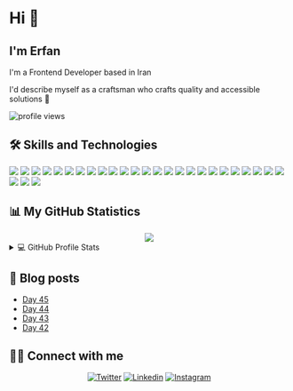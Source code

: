 # Hi 👋

## I'm Erfan

I'm a Frontend Developer based in Iran

I'd describe myself as a craftsman who crafts quality and accessible solutions 🌠

<img src="https://gpvc.arturio.dev/erfanansari" alt="profile views">


## 🛠️ Skills and Technologies

![](https://img.shields.io/badge/TypeScript-informational?style=flat-square&logo=TypeScript&logoColor=white&color=2D79C7)
![](https://img.shields.io/badge/JavaScript-informational?style=flat-square&logo=JavaScript&logoColor=white&color=F7DF1E)
![](https://img.shields.io/badge/React-%23327FC7.svg?style=flat-square&logo=react&logoColor=aDAFB&color=32363E)
![](https://img.shields.io/badge/HTML-informational?style=flat-square&logo=html5&logoColor=white&color=E34F26)
![](https://img.shields.io/badge/CSS-informational?style=flat-square&logo=CSS3&logoColor=white&color=1968a0)
![](https://img.shields.io/badge/Git-informational?style=flat-square&logo=Git&logoColor=white&color=F05032)
![](https://img.shields.io/badge/MySQL-informational?style=flat-square&logo=mysql&logoColor=white&color=4479A1)
![](https://img.shields.io/badge/Linux-informational?style=flat-square&logo=Linux&logoColor=white&color=FCC624)
![](https://img.shields.io/badge/GitHub-informational?style=flat-square&logo=GitHub&logoColor=white&color=181717)
![](https://img.shields.io/badge/Vercel-informational?style=flat-square&logo=Vercel&logoColor=white&color=000000)
![](https://img.shields.io/badge/Heroku-informational?style=flat-square&logo=Heroku&logoColor=white&color=430098)
![](https://img.shields.io/badge/Markdown-informational?style=flat-square&logo=Markdown&logoColor=white&color=000000)
![](https://img.shields.io/badge/MongoDB-informational?style=flat-square&logo=mongodb&logoColor=white&color=0FA24C)
![](https://img.shields.io/badge/GraphQL-informational?style=flat-square&logo=graphql&logoColor=white&color=D932A2)
![](https://img.shields.io/badge/PHP-informational?style=flat-square&logo=php&logoColor=white&color=666ba3)
![](https://img.shields.io/badge/Laravel-informational?style=flat-square&logo=laravel&logoColor=white&color=E4392C)
![](https://img.shields.io/badge/Sass-informational?style=flat-square&logo=sass&logoColor=white&color=C36291)
![](https://img.shields.io/badge/Laravel-informational?style=flat-square&logo=laravel&logoColor=white&color=E4392C)
![](https://img.shields.io/badge/Webpack-informational?style=flat-square&logo=webpack&logoColor=white&color=2B3A42)
![](https://img.shields.io/badge/Babel-informational?style=flat-square&logo=babel&logoColor=white&color=F5DA55)
![](https://img.shields.io/badge/Express-informational?style=flat-square&logo=express&logoColor=white&color=010101)
![](https://img.shields.io/badge/MUI-informational?style=flat-square&logo=material-ui&logoColor=white&color=007FFF)
![](https://img.shields.io/badge/VIM-informational?style=flat-square&logo=vim&logoColor=white&color=019030)
![](https://img.shields.io/badge/Styled--Components-informational?style=flat-square&logo=styled-components&logoColor=white&color=DB7093)
![](https://img.shields.io/badge/VIM-informational?style=flat-square&logo=vim&logoColor=white&color=019030)
![](https://img.shields.io/badge/npm-informational?style=flat-square&logo=npm&logoColor=white&color=C2312E)
![](https://img.shields.io/badge/yarn-informational?style=flat-square&logo=yarn&logoColor=white&color=3895BE)
![](https://img.shields.io/badge/VIM-informational?style=flat-square&logo=vim&logoColor=white&color=019030)


<!-- ![](https://img.shields.io/badge/Canva-informational?style=flat-sqaure&logo=Canva&logoColor=white&color=00C4CC) -->
<!-- ![](https://img.shields.io/badge/GitHub%20Pages-%23327FC7.svg?logo=github&logoColor=white) -->
<!-- ![](https://img.shields.io/badge/Jekyll-informational?style=flat-sqaure&logo=Jekyll&logoColor=white&color=CC0000) -->
<!-- ![](https://img.shields.io/badge/Arduino-informational?style=flat-square&logo=arduino&logoColor=white&color=00979D) -->
<!-- ![](https://img.shields.io/badge/PostgreSQL-informational?style=flat-square&logo=PostgreSQL&logoColor=white&color=4169E1) -->
<!-- ![](https://img.shields.io/badge/Scikit_Learn-F7931E?style=flat-square&logo=scikit-learn&logoColor=white&color=F7931E) -->
<!-- ![](https://img.shields.io/badge/Pandas-informational?style=flat-square&logo=pandas&logoColor=white&color=150458) -->
<!-- ![](https://img.shields.io/badge/Numpy-informational?style=flat-square&logo=Numpy&logoColor=white&color=013243) -->
<!-- ![](https://img.shields.io/badge/Flask-informational?style=flat-square&logo=Flask&logoColor=white&color=000000) -->
<!-- ![](https://img.shields.io/badge/Django-F7931E?style=flat-square&logo=django&logoColor=white&color=092E20) -->
<!-- ![](https://img.shields.io/badge/Plotly-informational?style=flat-square&logo=Plotly&logoColor=white&color=3F4F75) -->
<!-- ![](https://img.shields.io/badge/Power%20BI-F7931E?style=flat-square&logo=powerbi&logoColor=white&color=F2C811) -->
<!-- ![](https://img.shields.io/badge/Snowflake-F7931E?style=flat-square&logo=snowflake&logoColor=white&color=29B5E8) -->
<!-- ![](https://img.shields.io/badge/Windows-informational?style=flat-square&logo=Windows&logoColor=white&color=0078D6) -->
<!-- ![](https://img.shields.io/badge/Jupyter-informational?style=flat-square&logo=Jupyter&logoColor=white&color=F37626) -->
<!-- ![](https://img.shields.io/badge/Notion-informational?style=flat-square&logo=Notion&logoColor=white&color=000000) -->
<!-- ![](https://img.shields.io/badge/Jira-informational?style=flat-square&logo=jira&logoColor=white&color=0052CC) -->
<!-- ![](https://img.shields.io/badge/OBS%20Studio-informational?style=flat-square&logo=obs-studio&logoColor=white&color=302E31) -->
<!-- ![](https://img.shields.io/badge/Assembly%20-%23525252.svg?logo=mega&logoColor=white) -->
<!-- ![](https://img.shields.io/badge/C++-informational?style=flat-square&logo=c%2B%2B&logoColor=white&color=00599C) -->
<!-- ![](https://img.shields.io/badge/C-informational?style=flat-square&logo=C&logoColor=white&color=A8B9CC) -->
<!-- ![](https://img.shields.io/badge/Java-informational?style=flat-square&logo=Java&logoColor=white&color=007396) -->
<!-- ![](https://img.shields.io/badge/Python-informational?style=flat-square&logo=Python&logoColor=white&color=3776AB) -->
<!-- ![](https://img.shields.io/badge/Dart-informational?style=flat-sqaure&logo=Dart&logoColor=white) -->
<!-- ![](https://img.shields.io/badge/Bash_Scripting-informational?style=flat-square&logo=gnu-bash&logoColor=white&color=4EAA25) -->


## 📊 My GitHub Statistics

<div align="center">
  <img src="https://github-readme-streak-stats.herokuapp.com?user=erfanansari&theme=highcontrast"/>
</div>

<details> 
  <summary>💻 GitHub Profile Stats</summary>
  <div align="center">
    <br/>
        <a href="https://github.com/anuraghazra/github-readme-stats"><img alt="erfanansari's Github Stats" src="https://github-readme-stats.vercel.app/api?username=erfanansari&show_icons=true&count_private=true&theme=vision-friendly-dark&hide_border=true" height="192px"/></a>
    <a href="https://github.com/anuraghazra/github-readme-stats"><img alt="erfanansari's Top Languages" src="https://github-readme-stats.vercel.app/api/top-langs/?username=erfanansari&langs_count=8&layout=compact&theme=vision-friendly-dark&hide_border=true" height="192px"/></a>
    <br/>
  </div>
  <b>Note:</b> <em>Top languages is only a metric of the languages my public code consists of and doesn't reflect experience or skill level.</em>
</details>

## 📕 Blog posts

<!-- BLOG-POST-LIST:START -->
- [Day 45](https://erfanansari-learning.vercel.app//hdoc/Day-45/)
- [Day 44](https://erfanansari-learning.vercel.app//hdoc/Day-44/)
- [Day 43](https://erfanansari-learning.vercel.app//hdoc/Day-43/)
- [Day 42](https://erfanansari-learning.vercel.app//hdoc/Day-42/)
<!-- BLOG-POST-LIST:END -->

## 🙋‍♂️ Connect with me

<p align="center">
    <a href="https://twitter.com/erfanansari"><img alt="Twitter" title="Twitter" src="https://img.shields.io/badge/-Twitter-1DA1F2?style=for-the-badge&logo=twitter&logoColor=white"/></a>
    <a href="https://www.linkedin.com/in/absharaslam/"><img alt="Linkedin" title="LinkedIn" src="https://img.shields.io/badge/-Linkedin-0A66C2?style=for-the-badge&logo=linkedin&logoColor=white"/></a>
    <a href="https://www.instagram.com/erfanansari/"><img alt="Instagram" title="Instagram" src="https://img.shields.io/badge/-Instagram-E4405F?style=for-the-badge&logo=instagram&logoColor=white"/></a>
    
</p>



<!--
**erfanansari/erfanansari** is a ✨ _special_ ✨ repository because its `README.md` (this file) appears on your GitHub profile.

Here are some ideas to get you started:

- 🔭 I’m currently working on ...
- 🌱 I’m currently learning ...
- 👯 I’m looking to collaborate on ...
- 🤔 I’m looking for help with ...
- 💬 Ask me about ...
- 📫 How to reach me: ...
- 😄 Pronouns: ...
- ⚡ Fun fact: ...
-->
